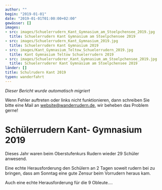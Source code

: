 ```yaml
---
author: ""
begin: "2019-01-01"
date: "2019-01-01T01:00:00+02:00"
gewässer: []
images:
- src: images/Schuelerrudern_Kant_Gymnasium_am_Stoelpchensee_2019.jpg
  title: Schuelerrudern Kant Gymnasium am Stoelpchensee 2019
- src: images/Schuelerrudern_Kant_Gymnasium_2019.jpg
  title: Schuelerrudern Kant Gymnasium 2019
- src: images/Kant_Gymnasium_Teltow_Schuelerrudern_2019.jpg
  title: Kant Gymnasium Teltow Schuelerrudern 2019
- src: images/Schuelerruderer_Kant_Gymnasium_am_Stoelpchensee_2019.jpg
  title: Schuelerruderer Kant Gymnasium am Stoelpchensee 2019
länder: []
title: Schulrudern Kant 2019
typen: wanderfahrt
---
```



*Dieser Bericht wurde automatisch migriert*

Wenn Fehler auftreten oder links nicht funktionieren, dann schreiben Sie bitte eine Mail an website@wanderrudern.de, wir beheben das Problem gerne!



# Schülerrudern Kant- Gymnasium 2019


Dieses Jahr waren beim Oberstufenkurs Rudern wieder 29 Schüler anwesend.

Eine echte Herausforderung den Schülern an 2 Tagen soweit rudern bei zu bringen, dass am Sonntag eine gute Zensur beim Vorrudern heraus kam.

Auch eine echte Herausforderung für die 9 Obleute....
